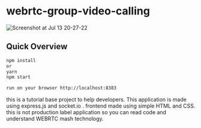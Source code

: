 # webrtc-group-video-calling
![Screenshot at Jul 13 20-27-22](https://github.com/mdarifulislamroni521/webrtc-group-video-calling/assets/93242561/a18466f3-8888-490c-8e59-fed7e7273eb1) 
## Quick Overview

```sh
npm install
or
yarn 
npm start 
```
```sh
run on your browser http://localhost:8383
```
this is a tutorial base project to help developers. This application is made using express.js and socket.io . frontend made using simple HTML and CSS. this is not production label application so you can read code and understand WEBRTC mash technology.  

